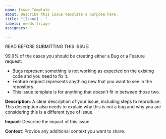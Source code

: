 ```yaml
---
name: Issue Template
about: Describe this issue template's purpose here.
title: "[Issue] - "
labels: needs triage
assignees: ''

---
```


READ BEFORE SUBMITTING THIS ISSUE: 

99.9% of the cases you should be creating either a Bug or a Feature request:
- Bugs represent something is not working as expected on the existing code and you need to fix it. 
- Feature request represents anything new that you want to see in the repository. 
- This issue template is for anything that doesn't fit in between those two. 

**Description**:  A clear description of your issue, including steps to reproduce. This description also needs to explain why this is not a bug and why you are considering this is a different type of issue. 

**Impact**: Describe the impact of this issue.

**Context**: Provide any additional context you want to share.
